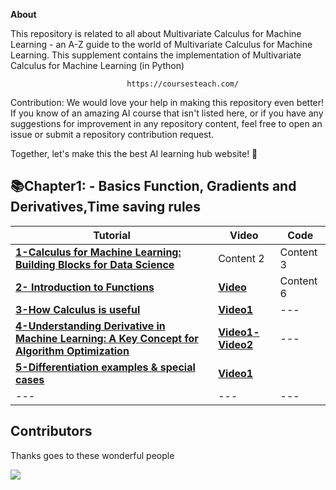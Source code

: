 **About**

This repository is related to all about Multivariate Calculus for Machine Learning - an A-Z guide to the world of Multivariate Calculus for Machine Learning. This supplement contains the implementation of Multivariate Calculus for Machine Learning (in Python) 

                              https://coursesteach.com/
Contribution: We would love your help in making this repository even better! If you know of an amazing AI course that isn't listed here, or if you have any suggestions for improvement in any repository content, feel free to open an issue or submit a repository contribution request.

Together, let's make this the best AI learning hub website! 🚀

## 📚Chapter1: - **Basics Function, Gradients and Derivatives,Time saving rules**
| Tutorial | Video | Code|
|---|---|---|
|[**1-Calculus for Machine Learning: Building Blocks for Data Science**](https://medium.com/@Coursesteach/multivariate-calculus-for-machine-learning-part-1-d35586a6eee8) | Content 2 | Content 3 |
|[**2- Introduction to Functions**](https://medium.com/@Coursesteach/multivariate-calculus-for-machine-learning-part-2-e3945f87c43) |[**Video**](https://drive.google.com/file/d/1ofuknBJQb26qeDE4UQn85aZ8182-SZaj/view) | Content 6 |
|[**3-How Calculus is useful**](https://medium.com/@Coursesteach/multivariate-calculus-for-machine-learning-part-3-b53a8f9f4833)|[**Video1**](https://drive.google.com/file/d/11xev97TRlFAll5kdgBHRs8OvNEsjUIYa/view)|---|
|[**4-Understanding Derivative in Machine Learning: A Key Concept for Algorithm Optimization**](https://medium.com/@Coursesteach/multivariate-calculus-for-machine-learning-part-5-84d9a9cad9ad)|[**Video1**](https://drive.google.com/file/d/1Pw5sGObxavlRimObBrwhk2NrYJcOAtAt/view)[**-Video2**](https://drive.google.com/file/d/1agLgVt0VuFA_knJVgM9bJu6JzvS2qIyL/view)|---|
|[**5-Differentiation examples & special cases**](https://medium.com/@Coursesteach/multivariate-calculus-for-machine-learning-part-5-differentiation-examples-special-cases-62d1ebb003ed)|[**Video1**](https://drive.google.com/file/d/19b9Ou-E_8Fa8YvYlrG913Vu7B-ZGXTnV/view)|
|---|---|---|

  

   
## **Contributors**
Thanks goes to these wonderful people 

<a href="https://github.com/hussain0048/Machine-Learning/graphs/contributors">
  <img src="https://contrib.rocks/image?repo=hussain0048/Machine-Learning" />
</a>






